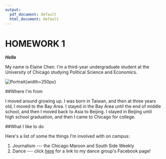 ```yaml
---
output:
  pdf_document: default
  html_document: default
---
```

# HOMEWORK 1

__*Hello*__

My name is Elaine Chen. I'm a third-year undergraduate student at the University of Chicago studying Political Science and Economics.

![Portrait](https://raw.githubusercontent.com/elaineywchen/hw01/master/portrait%20for%20r.jpg){width=250px}

##Where I'm from

I moved around growing up. I was born in Taiwan, and then at three years old, I moved to the Bay Area. I stayed in the Bay Area until the end of middle school, and then I moved back to Asia to Beijing. I stayed in Beijing until high school graduation, and then I came to Chicago for college.

##What I like to do

Here's a list of some the things I'm involved with on campus:

1. Journalism --- the Chicago Maroon and South Side Weekly
2. Dance --- click [here](https://www.facebook.com/UChicagoMaya/) for a link to my dance group's Facebook page!


